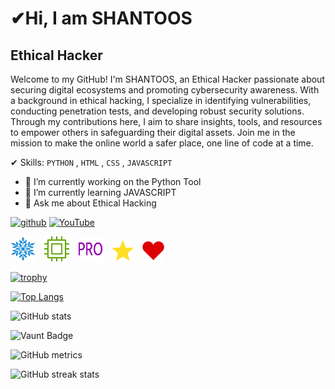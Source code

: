 # ✔Hi, I am SHANTOOS
## Ethical Hacker


Welcome to my GitHub! I'm SHANTOOS, an Ethical Hacker passionate about securing digital ecosystems and promoting cybersecurity awareness. With a background in ethical hacking, I specialize in identifying vulnerabilities, conducting penetration tests, and developing robust security solutions. Through my contributions here, I aim to share insights, tools, and resources to empower others in safeguarding their digital assets. Join me in the mission to make the online world a safer place, one line of code at a time.

✔ Skills: `PYTHON` , `HTML` , `CSS` , `JAVASCRIPT`

- 🔭 I’m currently working on the Python Tool
- 🌱 I’m currently learning JAVASCRIPT 
- 💬 Ask me about Ethical Hacking 


[<img src='https://cdn.jsdelivr.net/npm/simple-icons@3.0.1/icons/github.svg' alt='github' height='40'>](https://github.com/SHANTOOS)  [<img src='https://cdn.jsdelivr.net/npm/simple-icons@3.0.1/icons/youtube.svg' alt='YouTube' height='40'>](https://www.youtube.com/channel/SHANTOOS)  

<a href='https://archiveprogram.github.com/'><img src='https://raw.githubusercontent.com/acervenky/animated-github-badges/master/assets/acbadge.gif' width='40' height='40'></a> <a href='https://docs.github.com/en/developers'><img src='https://raw.githubusercontent.com/acervenky/animated-github-badges/master/assets/devbadge.gif' width='40' height='40'></a> <a href='https://github.com/pricing'><img src='https://raw.githubusercontent.com/acervenky/animated-github-badges/master/assets/pro.gif' width='40' height='40'></a> <a href='https://stars.github.com/'><img src='https://raw.githubusercontent.com/acervenky/animated-github-badges/master/assets/starbadge.gif' width='35' height='35'></a> <a href='https://docs.github.com/en/github/supporting-the-open-source-community-with-github-sponsors'><img src='https://raw.githubusercontent.com/acervenky/animated-github-badges/master/assets/sponsorbadge.gif' width='35' height='35'></a> 

[![trophy](https://github-profile-trophy.vercel.app/?username=SHANTOOS)](https://github.com/ryo-ma/github-profile-trophy)

[![Top Langs](https://github-readme-stats.vercel.app/api/top-langs/?username=SHANTOOS)](https://github.com/anuraghazra/github-readme-stats)

![GitHub stats](https://github-readme-stats.vercel.app/api?username=SHANTOOS&show_icons=true&count_private=true)  

![Vaunt Badge](https://api.vaunt.dev/v1/github/entities/SHANTOOS/contributions?format=svg&private=true)  

![GitHub metrics](https://metrics.lecoq.io/SHANTOOS)  

![GitHub streak stats](https://streak-stats.demolab.com/?user=SHANTOOS)  

